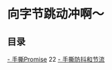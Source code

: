# 向字节跳动冲啊～

## 目录  

[- 手撕Promise](https://github.com/961998264/study/tree/master/promise)
22
[- 手撕防抖和节流](https://github.com/961998264/study/tree/master/debounce&throttle)